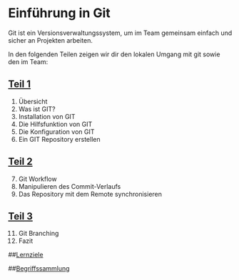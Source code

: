 # Einführung in Git

Git ist ein Versionsverwaltungssystem, um im Team gemeinsam einfach und sicher an Projekten arbeiten.

In den folgenden Teilen zeigen wir dir den lokalen Umgang mit git sowie den im Team:

## [Teil 1](git_Teil1.md)
1. Übersicht
2. Was ist GIT?
3. Installation von GIT
4. Die Hilfsfunktion von GIT
5. Die Konfiguration von GIT
6. Ein GIT Repository erstellen

## [Teil 2](git_Teil2.md)
7. Git Workflow
9. Manipulieren des Commit-Verlaufs
10. Das Repository mit dem Remote synchronisieren

## [Teil 3](git_Teil3.md)
11. Git Branching
12. Fazit

##[Lernziele](../../checklists/checklist_git.md)

##[Begriffssammlung](../../begriffe/begriffe_git.md)
